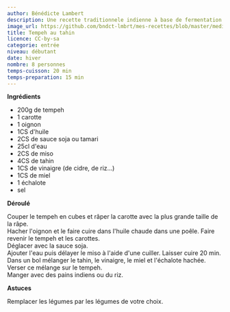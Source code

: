 ```yaml
---
author: Bénédicte Lambert
description: Une recette traditionnele indienne à base de fermentation naturelle
image_url: https://github.com/bndct-lmbrt/mes-recettes/blob/master/medias/tempeh.jpg
title: Tempeh au tahin
licence: CC-by-sa
categorie: entrée
niveau: débutant
date: hiver
nombre: 8 personnes
temps-cuisson: 20 min
temps-preparation: 15 min
---
```


**Ingrédients**  


* 200g de tempeh
* 1 carotte
* 1 oignon
* 1CS d'huile
* 2CS de sauce soja ou tamari
* 25cl d'eau
* 2CS de miso
* 4CS de tahin
* 1CS de vinaigre (de cidre, de riz...)
* 1CS de miel
* 1 échalote
* sel


**Déroulé**

 Couper le tempeh en cubes et râper la carotte avec la plus grande taille de la râpe.  
Hacher l'oignon et le faire cuire dans l'huile chaude dans une poêle. Faire revenir le tempeh et les carottes.  
Déglacer avec la sauce soja.  
Ajouter l'eau puis délayer le miso à l'aide d'une cuiller. Laisser cuire 20 min.  
Dans un bol mélanger le tahin, le vinaigre, le miel et l'échalote hachée.  
Verser ce mélange sur le tempeh.  
Manger avec des pains indiens ou du riz.  


**Astuces**

Remplacer les légumes par les légumes de votre choix.  
